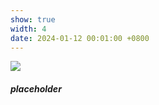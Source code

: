 ```yaml
---
show: true
width: 4
date: 2024-01-12 00:01:00 +0800
---
```

<div>
  <img data-src="assets/images/etc/life1.jpg" class="lazy w-100 rounded-top" src="{{ '/assets/images/empty_300x200.png' | relative_url }}" style="max-width: 300px; height: auto;">
  <div class="card-body">
    <h5 class="card-title">placeholder</h5>
  </div>
</div>
